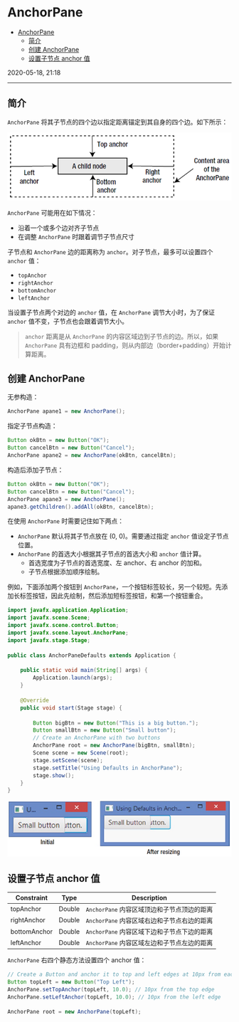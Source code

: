 # AnchorPane

- [AnchorPane](#anchorpane)
  - [简介](#%e7%ae%80%e4%bb%8b)
  - [创建 AnchorPane](#%e5%88%9b%e5%bb%ba-anchorpane)
  - [设置子节点 anchor 值](#%e8%ae%be%e7%bd%ae%e5%ad%90%e8%8a%82%e7%82%b9-anchor-%e5%80%bc)

2020-05-18, 21:18
***

## 简介

`AnchorPane` 将其子节点的四个边以指定距离锚定到其自身的四个边。如下所示：

![anchor](images/2020-05-18-21-13-05.png)

`AnchorPane` 可能用在如下情况：

- 沿着一个或多个边对齐子节点
- 在调整 `AnchorPane` 时跟着调节子节点尺寸

子节点和 `AnchorPane` 边的距离称为 `anchor`。对子节点，最多可以设置四个 `anchor` 值：

- `topAnchor`
- `rightAnchor`
- `bottomAnchor`
- `leftAnchor`

当设置子节点两个对边的 `anchor` 值，在 `AnchorPane` 调节大小时，为了保证 `anchor` 值不变，子节点也会跟着调节大小。

> `anchor` 距离是从 `AnchorPane` 的内容区域边到子节点的边。所以，如果 `AnchorPane` 具有边框和 padding，则从内部边（border+padding）开始计算距离。

## 创建 AnchorPane

无参构造：

```java
AnchorPane apane1 = new AnchorPane();
```

指定子节点构造：

```java
Button okBtn = new Button("OK");
Button cancelBtn = new Button("Cancel");
AnchorPane apane2 = new AnchorPane(okBtn, cancelBtn);
```

构造后添加子节点：

```java
Button okBtn = new Button("OK");
Button cancelBtn = new Button("Cancel");
AnchorPane apane3 = new AnchorPane();
apane3.getChildren().addAll(okBtn, cancelBtn);
```

在使用 `AnchorPane` 时需要记住如下两点：

- `AnchorPane` 默认将其子节点放在 (0, 0)。需要通过指定 `anchor` 值设定子节点位置。
- `AnchorPane` 的首选大小根据其子节点的首选大小和 `anchor` 值计算。
  - 首选宽度为子节点的首选宽度、左 anchor、右 anchor 的加和。
  - 子节点根据添加顺序绘制。

例如，下面添加两个按钮到 `AnchorPane`，一个按钮标签较长，另一个较短。先添加长标签按钮，因此先绘制，然后添加短标签按钮，和第一个按钮重合。

```java
import javafx.application.Application;
import javafx.scene.Scene;
import javafx.scene.control.Button;
import javafx.scene.layout.AnchorPane;
import javafx.stage.Stage;

public class AnchorPaneDefaults extends Application {

    public static void main(String[] args) {
        Application.launch(args);
    }

    @Override
    public void start(Stage stage) {

        Button bigBtn = new Button("This is a big button.");
        Button smallBtn = new Button("Small button");
        // Create an AnchorPane with two buttons
        AnchorPane root = new AnchorPane(bigBtn, smallBtn);
        Scene scene = new Scene(root);
        stage.setScene(scene);
        stage.setTitle("Using Defaults in AnchorPane");
        stage.show();
    }
}
```

![anchor](images/2020-05-18-21-28-11.png)

## 设置子节点 anchor 值

|Constraint|Type|Description|
|---|---|---|
|topAnchor|Double|`AnchorPane` 内容区域顶边和子节点顶边的距离|
|rightAnchor|Double|`AnchorPane` 内容区域右边和子节点右边的距离|
|bottomAnchor|Double|`AnchorPane` 内容区域下边和子节点下边的距离|
|leftAnchor|Double|`AnchorPane` 内容区域左边和子节点左边的距离|

`AnchorPane` 右四个静态方法设置四个 anchor 值：

```java
// Create a Button and anchor it to top and left edges at 10px from each
Button topLeft = new Button("Top Left");
AnchorPane.setTopAnchor(topLeft, 10.0); // 10px from the top edge
AnchorPane.setLeftAnchor(topLeft, 10.0); // 10px from the left edge

AnchorPane root = new AnchorPane(topLeft);
```
